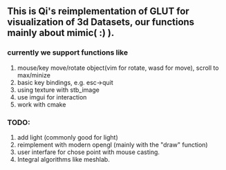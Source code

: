 ## This is Qi's reimplementation of GLUT for visualization of 3d Datasets, our functions mainly about mimic( :) ).
### currently we support functions like
1. mouse/key move/rotate object(vim for rotate, wasd for move), scroll to max/minize 
2. basic key bindings, e.g. esc->quit
3. using texture with stb_image
4. use imgui for interaction
5. work with cmake
### TODO:
1. add light (commonly good for light)
2. reimplement with modern opengl (mainly with the "draw" function)
3. user interfare for chose point with mouse casting.
4. Integral algorithms like meshlab.
